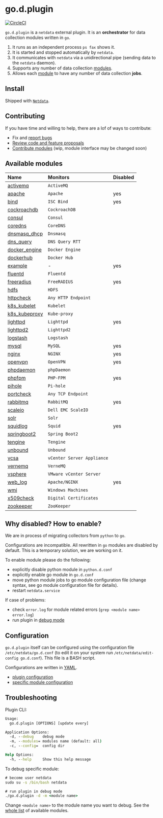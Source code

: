 # go.d.plugin

[![CircleCI](https://circleci.com/gh/netdata/go.d.plugin.svg?style=svg)](https://circleci.com/gh/netdata/go.d.plugin)

`go.d.plugin` is a `netdata` external plugin. It is an **orchestrator** for data collection modules written in `go`.

1. It runs as an independent process `ps fax` shows it.
2. It is started and stopped automatically by `netdata`.
3. It communicates with `netdata` via a unidirectional pipe (sending data to the `netdata` daemon).
4. Supports any number of data collection [modules](https://github.com/netdata/go.d.plugin/tree/master/modules).
5. Allows each [module](https://github.com/netdata/go.d.plugin/tree/master/modules) to have any number of data collection **jobs**.

## Install

Shipped with [`Netdata`](https://github.com/netdata/netdata).

## Contributing

If you have time and willing to help, there are a lof of ways to contribute:

-   Fix and [report bugs](https://github.com/netdata/go.d.plugin/issues/new)
-   [Review code and feature proposals](https://github.com/netdata/go.d.plugin/pulls)
-   [Contribute modules](https://github.com/netdata/go.d.plugin/blob/master/CONTRIBUTING.md) (wip, module interface may be changed soon)

## Available modules

| Name                                                                                      | Monitors                   | Disabled|
| :---------------------------------------------------------------------------------------- | :------------------------- | :-------|
| [activemq](https://github.com/netdata/go.d.plugin/tree/master/modules/activemq)           | `ActiveMQ`                 |         |
| [apache](https://github.com/netdata/go.d.plugin/tree/master/modules/apache)               | `Apache`                   | yes     |
| [bind](https://github.com/netdata/go.d.plugin/tree/master/modules/bind)                   | `ISC Bind`                 | yes     |
| [cockroachdb](https://github.com/netdata/go.d.plugin/tree/master/modules/cockroachdb)     | `CockroachDB`              |         | 
| [consul](https://github.com/netdata/go.d.plugin/tree/master/modules/consul)               | `Consul`                   |         |
| [coredns](https://github.com/netdata/go.d.plugin/tree/master/modules/coredns)             | `CoreDNS`                  |         |
| [dnsmasq_dhcp](https://github.com/netdata/go.d.plugin/tree/master/modules/dnsmasq_dhcp)   | `Dnsmasq`                  |         |
| [dns_query](https://github.com/netdata/go.d.plugin/tree/master/modules/dnsquery)          | `DNS Query RTT`            |         |
| [docker_engine](https://github.com/netdata/go.d.plugin/tree/master/modules/docker_engine) | `Docker Engine`            |         |
| [dockerhub](https://github.com/netdata/go.d.plugin/tree/master/modules/dockerhub)         | `Docker Hub`               |         |
| [example](https://github.com/netdata/go.d.plugin/tree/master/modules/example)             | -                          | yes     | 
| [fluentd](https://github.com/netdata/go.d.plugin/tree/master/modules/fluentd)             | `Fluentd`                  |         |
| [freeradius](https://github.com/netdata/go.d.plugin/tree/master/modules/freeradius)       | `FreeRADIUS`               | yes     |
| [hdfs](https://github.com/netdata/go.d.plugin/tree/master/modules/hdfs)                   | `HDFS`                     |         |
| [httpcheck](https://github.com/netdata/go.d.plugin/tree/master/modules/httpcheck)         | `Any HTTP Endpoint`        |         |
| [k8s_kubelet](https://github.com/netdata/go.d.plugin/tree/master/modules/k8s_kubelet)     | `Kubelet`                  |         |
| [k8s_kubeproxy](https://github.com/netdata/go.d.plugin/tree/master/modules/k8s_kubeproxy) | `Kube-proxy`               |         |
| [lighttpd](https://github.com/netdata/go.d.plugin/tree/master/modules/lighttpd)           | `Lighttpd`                 | yes     |
| [lighttpd2](https://github.com/netdata/go.d.plugin/tree/master/modules/lighttpd2)         | `Lighttpd2`                |         |
| [logstash](https://github.com/netdata/go.d.plugin/tree/master/modules/logstash)           | `Logstash`                 |         |
| [mysql](https://github.com/netdata/go.d.plugin/tree/master/modules/mysql)                 | `MySQL`                    | yes     |
| [nginx](https://github.com/netdata/go.d.plugin/tree/master/modules/nginx)                 | `NGINX`                    | yes     |
| [openvpn](https://github.com/netdata/go.d.plugin/tree/master/modules/openvpn)             | `OpenVPN`                  | yes     |
| [phpdaemon](https://github.com/netdata/go.d.plugin/tree/master/modules/phpdaemon)         | `phpDaemon`                |         |
| [phpfpm](https://github.com/netdata/go.d.plugin/tree/master/modules/phpfpm)               | `PHP-FPM`                  | yes     |
| [pihole](https://github.com/netdata/go.d.plugin/tree/master/modules/pihole)               | `Pi-hole`                  |         |
| [portcheck](https://github.com/netdata/go.d.plugin/tree/master/modules/portcheck)         | `Any TCP Endpoint`         |         |
| [rabbitmq](https://github.com/netdata/go.d.plugin/tree/master/modules/rabbitmq)           | `RabbitMQ`                 | yes     |
| [scaleio](https://github.com/netdata/go.d.plugin/tree/master/modules/scaleio)             | `Dell EMC ScaleIO`         |         |
| [solr](https://github.com/netdata/go.d.plugin/tree/master/modules/solr)                   | `Solr`                     |         |
| [squidlog](https://github.com/netdata/go.d.plugin/tree/master/modules/squidlog)           | `Squid`                    | yes     |
| [springboot2](https://github.com/netdata/go.d.plugin/tree/master/modules/springboot2)     | `Spring Boot2`             |         |
| [tengine](https://github.com/netdata/go.d.plugin/tree/master/modules/tengine)             | `Tengine`                  |         |
| [unbound](https://github.com/netdata/go.d.plugin/tree/master/modules/unbound)             | `Unbound`                  |         |
| [vcsa](https://github.com/netdata/go.d.plugin/tree/master/modules/vcsa)                   | `vCenter Server Appliance` |         |
| [vernemq](https://github.com/netdata/go.d.plugin/tree/master/modules/vernemq)             | `VerneMQ`                  |         | 
| [vsphere](https://github.com/netdata/go.d.plugin/tree/master/modules/vsphere)             | `VMware vCenter Server`    |         |
| [web_log](https://github.com/netdata/go.d.plugin/tree/master/modules/weblog)              | `Apache/NGINX`             | yes     |
| [wmi](https://github.com/netdata/go.d.plugin/tree/master/modules/wmi)                     | `Windows Machines`         |         |
| [x509check](https://github.com/netdata/go.d.plugin/tree/master/modules/x509check)         | `Digital Certificates`     |         |
| [zookeeper](https://github.com/netdata/go.d.plugin/tree/master/modules/zookeeper)         | `ZooKeeper`                |         |

## Why disabled? How to enable?

We are in process of migrating collectors from `python` to `go`.

Configurations are incompatible. All rewritten in `go` modules are disabled by default.
This is a temporary solution, we are working on it.

To enable module please do the following:

-   explicitly disable python module in `python.d.conf`
-   explicitly enable go module in `go.d.conf`
-   move python module jobs to go module configuration file (change syntax, see go module configuration file for details).
-   restart `netdata.service`

If case of problems:

-   check `error.log` for module related errors (`grep <module name> error.log`)
-   run plugin in [debug mode](#troubleshooting)

## Configuration

`go.d.plugin` itself can be configured using the configuration file `/etc/netdata/go.d.conf`
(to edit it on your system run `/etc/netdata/edit-config go.d.conf`). This file is a BASH script.

Configurations are written in [YAML](http://yaml.org/).

-   [plugin configuration](https://github.com/netdata/go.d.plugin/blob/master/config/go.d.conf)
-   [specific module configuration](https://github.com/netdata/go.d.plugin/tree/master/config/go.d)

## Troubleshooting

Plugin CLI:

```cmd
Usage:
  go.d.plugin [OPTIONS] [update every]

Application Options:
  -d, --debug    debug mode
  -m, --modules= modules name (default: all)
  -c, --config=  config dir

Help Options:
  -h, --help     Show this help message
```

To debug specific module:

```cmd
# become user netdata
sudo su -s /bin/bash netdata

# run plugin in debug mode
./go.d.plugin -d -m <module name>
```

Change `<module name>` to the module name you want to debug.
See the [whole list](#available-modules) of available modules.

